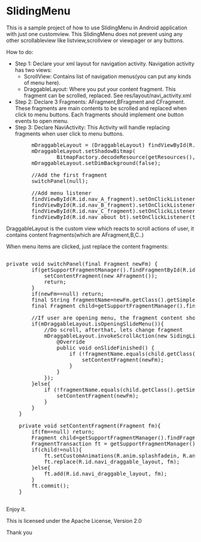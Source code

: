 SlidingMenu
===========
This is a sample project of how to use SlidingMenu in Android application with just one customview. 
This SlidingMenu does not prevent using any other scrollableview like listview,scrollview or viewpager or any buttons.
 
How to do:

+ Step 1: Declare your xml layout for navigation activity.
Navigation activity has two views: 
	+ ScrollView: Contains list of navigation menus(you can put any kinds of menu here).
	+ DraggableLayout: Where you put your content fragment. This fragment can be scrolled, replaced.
	See res/layout/navi_activity.xml
+ Step 2: Declare 3 Fragments: 
	AFragment,BFragment and CFragment. These fragments are main contents to be scrolled and replaced when click to menu buttons. Each fragments should implement one button events to open menu.
+ Step 3: Declare NaviActivity: This Activity will handle replacing fragments when user click to menu buttons.

<pre>
		mDraggableLayout = (DraggableLayout) findViewById(R.id.navi_draggable_layout);
		mDraggableLayout.setShadowBitmap(
				BitmapFactory.decodeResource(getResources(), R.drawable.common_shadow_right));
		mDraggableLayout.setDimBackground(false);
		
		//Add the first fragment
		switchPanel(null);
		
		//Add menu listener 
		findViewById(R.id.nav_A_fragment).setOnClickListener(this);
		findViewById(R.id.nav_B_fragment).setOnClickListener(this);
		findViewById(R.id.nav_C_fragment).setOnClickListener(this);
		findViewById(R.id.nav_about_bt).setOnClickListener(this);
</pre>

DraggableLayout is the custom view which reacts to scroll actions of user, it contains content fragments(which are AFragment,B,C..)

When menu items are clicked, just replace the content fragments:

<pre>

private void switchPanel(final Fragment newFm) {
		if(getSupportFragmentManager().findFragmentById(R.id.navi_draggable_layout)==null){
			setContentFragment(new AFragment());
			return;
		}
		if(newFm==null) return;
		final String fragmentName=newFm.getClass().getSimpleName();
		final Fragment child=getSupportFragmentManager().findFragmentById(R.id.navi_draggable_layout);
		
		//If user are opening menu, the fragment content should be replaced after finishing scroll
		if(mDraggableLayout.isOpeningSlideMenu()){
			//Do scroll, afterthat, lets change fragment
			mDraggableLayout.invokeScrollAction(new SidingListenerInterface() {
				@Override
				public void onSlideFinished() {
					if (!fragmentName.equals(child.getClass().getSimpleName())) {	
						setContentFragment(newFm);
					}
				}
			});
		}else{
			if (!fragmentName.equals(child.getClass().getSimpleName())) {	
				setContentFragment(newFm);
			}
		}
	}
	
	private void setContentFragment(Fragment fm){
		if(fm==null) return;
		Fragment child=getSupportFragmentManager().findFragmentById(R.id.navi_draggable_layout);
		FragmentTransaction ft = getSupportFragmentManager().beginTransaction();
		if(child!=null){
			ft.setCustomAnimations(R.anim.splashfadein, R.anim.splashfadeout);
			ft.replace(R.id.navi_draggable_layout, fm);
		}else{
			ft.add(R.id.navi_draggable_layout, fm);
		}
		ft.commit();
	}
	
</pre>

Enjoy it.

This is licensed under the Apache License, Version 2.0

Thank you

